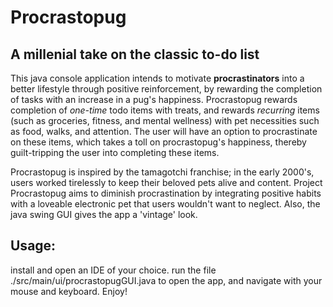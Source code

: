 # Procrastopug

## A millenial take on the classic to-do list

This java console application intends to motivate **procrastinators** into a better lifestyle through positive reinforcement, by rewarding the completion of tasks with an increase in a pug's happiness. Procrastopug rewards completion of *one-time* todo items with treats, and rewards *recurring* items (such as groceries, fitness, and mental wellness) with pet necessities such as food, walks, and attention. The user will have an option to procrastinate on these items, which takes a toll on procrastopug's happiness, thereby guilt-tripping the user into completing these items. 

Procrastopug is inspired by the tamagotchi franchise; in the early 2000's, users worked tirelessly to keep their beloved pets alive and content. Project Procrastopug aims to diminish procrastination by integrating positive habits with a loveable electronic pet that users wouldn't want to neglect. Also, the java swing GUI gives the app a 'vintage' look.

## Usage:
install and open an IDE of your choice. 
run the file ./src/main/ui/procrastopugGUI.java to open the app, and navigate with your mouse and keyboard. Enjoy!